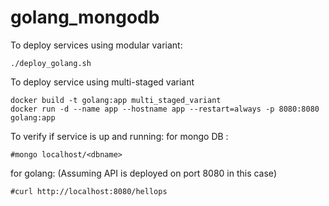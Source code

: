 # golang_mongodb

To deploy services using modular variant:
```
./deploy_golang.sh
```

To deploy service using multi-staged variant
```
docker build -t golang:app multi_staged_variant
docker run -d --name app --hostname app --restart=always -p 8080:8080 golang:app
```

To verify if service is up and running:
for mongo DB : 
```
#mongo localhost/<dbname>
```

for golang: (Assuming API is deployed on port 8080 in this case)
```
#curl http://localhost:8080/hellops 
```
